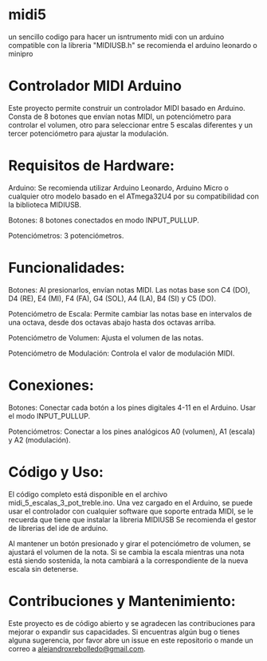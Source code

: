 # midi5
un sencillo codigo para hacer un isntrumento midi con un arduino compatible con la libreria "MIDIUSB.h" se recomienda el arduino leonardo o minipro

# Controlador MIDI Arduino
Este proyecto permite construir un controlador MIDI basado en Arduino. Consta de 8 botones que envían notas MIDI, un potenciómetro para controlar el volumen, otro para seleccionar entre 5 escalas diferentes y un tercer potenciómetro para ajustar la modulación.

# Requisitos de Hardware:

Arduino: Se recomienda utilizar Arduino Leonardo, Arduino Micro o cualquier otro modelo basado en el ATmega32U4 por su compatibilidad con la biblioteca MIDIUSB.

Botones: 8 botones conectados en modo INPUT_PULLUP.

Potenciómetros: 3 potenciómetros.

# Funcionalidades:
Botones: Al presionarlos, envían notas MIDI. Las notas base son C4 (DO), D4 (RE), E4 (MI), F4 (FA), G4 (SOL), A4 (LA), B4 (SI) y C5 (DO).

Potenciómetro de Escala: Permite cambiar las notas base en intervalos de una octava, desde dos octavas abajo hasta dos octavas arriba.

Potenciómetro de Volumen: Ajusta el volumen de las notas.

Potenciómetro de Modulación: Controla el valor de modulación MIDI.

# Conexiones:
Botones: Conectar cada botón a los pines digitales 4-11 en el Arduino. Usar el modo INPUT_PULLUP.

Potenciómetros: Conectar a los pines analógicos A0 (volumen), A1 (escala) y A2 (modulación).

# Código y Uso:
El código completo está disponible en el archivo midi_5_escalas_3_pot_treble.ino. Una vez cargado en el Arduino, se puede usar el controlador con cualquier software que soporte entrada MIDI, se le recuerda que tiene que instalar la libreria MIDIUSB Se recomienda el gestor de librerias del ide de arduino.

Al mantener un botón presionado y girar el potenciómetro de volumen, se ajustará el volumen de la nota. Si se cambia la escala mientras una nota está siendo sostenida, la nota cambiará a la correspondiente de la nueva escala sin detenerse.

# Contribuciones y Mantenimiento:
Este proyecto es de código abierto y se agradecen las contribuciones para mejorar o expandir sus capacidades. Si encuentras algún bug o tienes alguna sugerencia, por favor abre un issue en este repositorio o mande un correo a alejandroxrebolledo@gmail.com.
